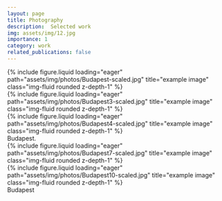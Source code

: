 ```yaml
---
layout: page
title: Photography
description:  Selected work
img: assets/img/12.jpg
importance: 1
category: work
related_publications: false
---
```



<div class="row">
    <div class="col-sm mt-3 mt-md-0">
        {% include figure.liquid loading="eager" path="assets/img/photos/Budapest-scaled.jpg" title="example image" class="img-fluid rounded z-depth-1" %}
    </div>
    <div class="col-sm mt-3 mt-md-0">
        {% include figure.liquid loading="eager" path="assets/img/photos/Budapest3-scaled.jpg" title="example image" class="img-fluid rounded z-depth-1" %}
    </div>
    <div class="col-sm mt-3 mt-md-0">
        {% include figure.liquid loading="eager" path="assets/img/photos/Budapest4-scaled.jpg" title="example image" class="img-fluid rounded z-depth-1" %}
    </div>
</div>
<div class="caption">
    Budapest.
</div




<div class="row justify-content-sm-center">
    <div class="col-sm-8 mt-3 mt-md-0">
         {% include figure.liquid loading="eager" path="assets/img/photos/Budapest7-scaled.jpg" title="example image" class="img-fluid rounded z-depth-1" %}
    </div>
    <div class="col-sm-4 mt-3 mt-md-0">
           {% include figure.liquid loading="eager" path="assets/img/photos/Budapest10-scaled.jpg" title="example image" class="img-fluid rounded z-depth-1" %}
    </div>
</div>
<div class="caption">
    Budapest
</div>



